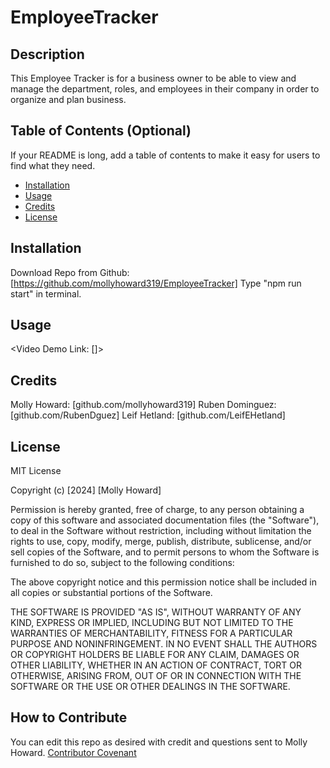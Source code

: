 # EmployeeTracker
## Description

This Employee Tracker is for a business owner to be able to view and manage the department, roles, and employees in their company in order to organize and plan business. 

## Table of Contents (Optional)

If your README is long, add a table of contents to make it easy for users to find what they need.

- [Installation](#installation)
- [Usage](#usage)
- [Credits](#credits)
- [License](#license)

## Installation

Download Repo from Github: [https://github.com/mollyhoward319/EmployeeTracker]
Type "npm run start" in terminal.

## Usage

<Video Demo Link: []>

## Credits

Molly Howard: [github.com/mollyhoward319]
Ruben Dominguez: [github.com/RubenDguez]
Leif Hetland: [github.com/LeifEHetland]

## License
MIT License

Copyright (c) [2024] [Molly Howard]

Permission is hereby granted, free of charge, to any person obtaining a copy
of this software and associated documentation files (the "Software"), to deal
in the Software without restriction, including without limitation the rights
to use, copy, modify, merge, publish, distribute, sublicense, and/or sell
copies of the Software, and to permit persons to whom the Software is
furnished to do so, subject to the following conditions:

The above copyright notice and this permission notice shall be included in all
copies or substantial portions of the Software.

THE SOFTWARE IS PROVIDED "AS IS", WITHOUT WARRANTY OF ANY KIND, EXPRESS OR
IMPLIED, INCLUDING BUT NOT LIMITED TO THE WARRANTIES OF MERCHANTABILITY,
FITNESS FOR A PARTICULAR PURPOSE AND NONINFRINGEMENT. IN NO EVENT SHALL THE
AUTHORS OR COPYRIGHT HOLDERS BE LIABLE FOR ANY CLAIM, DAMAGES OR OTHER
LIABILITY, WHETHER IN AN ACTION OF CONTRACT, TORT OR OTHERWISE, ARISING FROM,
OUT OF OR IN CONNECTION WITH THE SOFTWARE OR THE USE OR OTHER DEALINGS IN THE
SOFTWARE.

## How to Contribute

You can edit this repo as desired with credit and questions sent to Molly Howard. [Contributor Covenant](https://www.contributor-covenant.org/)

